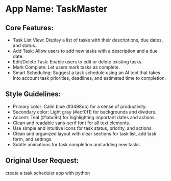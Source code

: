 # **App Name**: TaskMaster

## Core Features:

- Task List View: Display a list of tasks with their descriptions, due dates, and status.
- Add Task: Allow users to add new tasks with a description and a due date.
- Edit/Delete Task: Enable users to edit or delete existing tasks.
- Mark Complete: Let users mark tasks as complete.
- Smart Scheduling: Suggest a task schedule using an AI tool that takes into account task priorities, deadlines, and estimated time to completion.

## Style Guidelines:

- Primary color: Calm blue (#3498db) for a sense of productivity.
- Secondary color: Light gray (#ecf0f1) for backgrounds and dividers.
- Accent: Teal (#1abc9c) for highlighting important dates and actions.
- Clean and readable sans-serif font for all text elements.
- Use simple and intuitive icons for task status, priority, and actions.
- Clean and organized layout with clear sections for task list, add task form, and settings.
- Subtle animations for task completion and adding new tasks.

## Original User Request:
create a task scheduler app with python
  